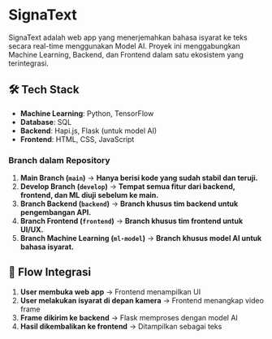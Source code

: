 # SignaText

SignaText adalah web app yang menerjemahkan bahasa isyarat ke teks secara real-time menggunakan Model AI. Proyek ini menggabungkan Machine Learning, Backend, dan Frontend dalam satu ekosistem yang terintegrasi.

## 🛠 Tech Stack

- **Machine Learning**: Python, TensorFlow
- **Database**: SQL
- **Backend**: Hapi.js, Flask (untuk model AI)
- **Frontend**: HTML, CSS, JavaScript

### **Branch dalam Repository**

1. **Main Branch (`main`)**
   → **Hanya berisi kode yang sudah stabil dan teruji.**
2. **Develop Branch (`develop`)**
   → **Tempat semua fitur dari backend, frontend, dan ML diuji sebelum ke main.**
3. **Branch Backend (`backend`)**
   → **Branch khusus tim backend untuk pengembangan API.**
4. **Branch Frontend (`frontend`)**
   → **Branch khusus tim frontend untuk UI/UX.**
5. **Branch Machine Learning (`ml-model`)**
   → **Branch khusus model AI untuk bahasa isyarat.**

## 🎯 Flow Integrasi

1. **User membuka web app** → Frontend menampilkan UI
2. **User melakukan isyarat di depan kamera** → Frontend menangkap video frame
3. **Frame dikirim ke backend** → Flask memproses dengan model AI
4. **Hasil dikembalikan ke frontend** → Ditampilkan sebagai teks
